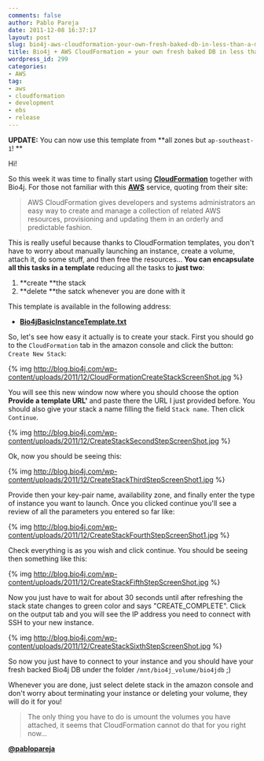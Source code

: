 ```yaml
---
comments: false
author: Pablo Pareja
date: 2011-12-08 16:37:17
layout: post
slug: bio4j-aws-cloudformation-your-own-fresh-baked-db-in-less-than-a-minute
title: Bio4j + AWS CloudFormation = your own fresh baked DB in less than a minute!
wordpress_id: 299
categories:
- AWS
tag:
- aws
- cloudformation
- development
- ebs
- release
---
```


**UPDATE:** You can now use this template from **all zones but `ap-southeast-1`! **


Hi!

So this week it was time to finally start using **[CloudFormation](http://aws.amazon.com/cloudformation/)** together with Bio4j. For those not familiar with this **[AWS](http://aws.amazon.com/)** service, quoting from their site: 

> AWS CloudFormation gives developers and systems administrators an easy way to create and manage a collection of related AWS resources, provisioning and updating them in an orderly and predictable fashion.

This is really useful because thanks to CloudFormation templates, you don't have to worry about manually launching an instance, create a volume, attach it, do some stuff, and then free the resources... **You can encapsulate all this tasks in a template** reducing all the tasks to **just two**: 

1. **create **the stack
2. **delete **the satck whenever you are done with it

This template is available in the following address:

- [**Bio4jBasicInstanceTemplate.txt**](https://s3-eu-west-1.amazonaws.com/bio4j-public/Bio4jBasicInstanceTemplate.txt)

So, let's see how easy it actually is to create your stack. First you should go to the `CloudFormation` tab in the amazon console and click the button: `Create New Stack`:

{% img http://blog.bio4j.com/wp-content/uploads/2011/12/CloudFormationCreateStackScreenShot.jpg %}

You will see this new window now where you should choose the option **Provide a template URL'** and paste there the URL I just provided before. You should also give your stack a name filling the field `Stack name`. Then click `Continue`.

{% img http://blog.bio4j.com/wp-content/uploads/2011/12/CreateStackSecondStepScreenShot.jpg %}

Ok, now you should be seeing this:

{% img http://blog.bio4j.com/wp-content/uploads/2011/12/CreateStackThirdStepScreenShot1.jpg %}

Provide then your key-pair name, availability zone, and finally enter the type of instance you want to launch.
Once you clicked continue you'll see a review of all the parameters you entered so far like:

{% img http://blog.bio4j.com/wp-content/uploads/2011/12/CreateStackFourthStepScreenShot1.jpg %}

Check everything is as you wish and click continue.
You should be seeing then something like this:

{% img http://blog.bio4j.com/wp-content/uploads/2011/12/CreateStackFifthStepScreenShot.jpg %}

Now you just have to wait for about 30 seconds until after refreshing the stack state changes to green color and says "CREATE_COMPLETE". Click on the output tab and you will see the IP address you need to connect with SSH to your new instance.

{% img http://blog.bio4j.com/wp-content/uploads/2011/12/CreateStackSixthStepScreenShot.jpg %}

So now you just have to connect to your instance and you should have your fresh backed Bio4j DB under the folder `/mnt/bio4j_volume/bio4jdb` ;)

Whenever you are done, just select delete stack in the amazon console and don't worry about terminating your instance or deleting your volume, they will do it for you!

> The only thing you have to do is umount the volumes you have attached, it seems that CloudFormation cannot do that for you right now...

[**@pablopareja**](http://www.twitter.com/pablopareja)
